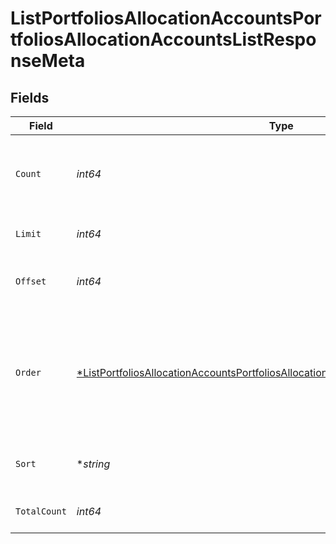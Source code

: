# ListPortfoliosAllocationAccountsPortfoliosAllocationAccountsListResponseMeta


## Fields

| Field                                                                                                                                                                                              | Type                                                                                                                                                                                               | Required                                                                                                                                                                                           | Description                                                                                                                                                                                        |
| -------------------------------------------------------------------------------------------------------------------------------------------------------------------------------------------------- | -------------------------------------------------------------------------------------------------------------------------------------------------------------------------------------------------- | -------------------------------------------------------------------------------------------------------------------------------------------------------------------------------------------------- | -------------------------------------------------------------------------------------------------------------------------------------------------------------------------------------------------- |
| `Count`                                                                                                                                                                                            | *int64*                                                                                                                                                                                            | :heavy_check_mark:                                                                                                                                                                                 | Count of the resources returned in the response.                                                                                                                                                   |
| `Limit`                                                                                                                                                                                            | *int64*                                                                                                                                                                                            | :heavy_check_mark:                                                                                                                                                                                 | Total limit of the response.                                                                                                                                                                       |
| `Offset`                                                                                                                                                                                           | *int64*                                                                                                                                                                                            | :heavy_check_mark:                                                                                                                                                                                 | Amount of resource to offset in the response.                                                                                                                                                      |
| `Order`                                                                                                                                                                                            | [*ListPortfoliosAllocationAccountsPortfoliosAllocationAccountsListResponseMetaOrder](../../models/operations/listportfoliosallocationaccountsportfoliosallocationaccountslistresponsemetaorder.md) | :heavy_minus_sign:                                                                                                                                                                                 | The ordering of the response.<br/>* ASC - Ascending order<br/>* DESC - Descending order                                                                                                            |
| `Sort`                                                                                                                                                                                             | **string*                                                                                                                                                                                          | :heavy_minus_sign:                                                                                                                                                                                 | The field that the list is sorted by.                                                                                                                                                              |
| `TotalCount`                                                                                                                                                                                       | *int64*                                                                                                                                                                                            | :heavy_check_mark:                                                                                                                                                                                 | Total count of all the resources.                                                                                                                                                                  |